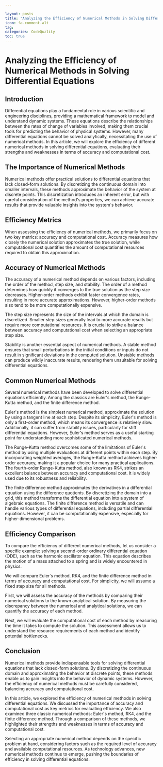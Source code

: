 ```yaml
---

layout: posts
title: "Analyzing the Efficiency of Numerical Methods in Solving Differential Equations"
icon: fa-comment-alt
tag:      
categories: CodeQuality
toc: true
---
```




# Analyzing the Efficiency of Numerical Methods in Solving Differential Equations

## Introduction

Differential equations play a fundamental role in various scientific and engineering disciplines, providing a mathematical framework to model and understand dynamic systems. These equations describe the relationships between the rates of change of variables involved, making them crucial tools for predicting the behavior of physical systems. However, many differential equations cannot be solved analytically, necessitating the use of numerical methods. In this article, we will explore the efficiency of different numerical methods in solving differential equations, evaluating their strengths and weaknesses in terms of accuracy and computational cost.

## The Importance of Numerical Methods

Numerical methods offer practical solutions to differential equations that lack closed-form solutions. By discretizing the continuous domain into smaller intervals, these methods approximate the behavior of the system at discrete points. This discretization introduces an inherent error, but with careful consideration of the method's properties, we can achieve accurate results that provide valuable insights into the system's behavior.

## Efficiency Metrics

When assessing the efficiency of numerical methods, we primarily focus on two key metrics: accuracy and computational cost. Accuracy measures how closely the numerical solution approximates the true solution, while computational cost quantifies the amount of computational resources required to obtain this approximation.

## Accuracy of Numerical Methods

The accuracy of a numerical method depends on various factors, including the order of the method, step size, and stability. The order of a method determines how quickly it converges to the true solution as the step size decreases. Higher-order methods exhibit faster convergence rates, resulting in more accurate approximations. However, higher-order methods also tend to be more computationally expensive.

The step size represents the size of the intervals at which the domain is discretized. Smaller step sizes generally lead to more accurate results but require more computational resources. It is crucial to strike a balance between accuracy and computational cost when selecting an appropriate step size.

Stability is another essential aspect of numerical methods. A stable method ensures that small perturbations in the initial conditions or inputs do not result in significant deviations in the computed solution. Unstable methods can produce wildly inaccurate results, rendering them unsuitable for solving differential equations.

## Common Numerical Methods

Several numerical methods have been developed to solve differential equations efficiently. Among the classics are Euler's method, the Runge-Kutta method, and the finite difference method.

Euler's method is the simplest numerical method, approximate the solution by using a tangent line at each step. Despite its simplicity, Euler's method is only a first-order method, which means its convergence is relatively slow. Additionally, it can suffer from stability issues, particularly for stiff differential equations. However, Euler's method serves as a useful starting point for understanding more sophisticated numerical methods.

The Runge-Kutta method overcomes some of the limitations of Euler's method by using multiple evaluations at different points within each step. By incorporating weighted averages, the Runge-Kutta method achieves higher-order accuracy, making it a popular choice for many practical applications. The fourth-order Runge-Kutta method, also known as RK4, strikes an excellent balance between accuracy and computational cost. It is widely used due to its robustness and reliability.

The finite difference method approximates the derivatives in a differential equation using the difference quotients. By discretizing the domain into a grid, this method transforms the differential equation into a system of algebraic equations. The finite difference method is versatile and can handle various types of differential equations, including partial differential equations. However, it can be computationally expensive, especially for higher-dimensional problems.

## Efficiency Comparison

To compare the efficiency of different numerical methods, let us consider a specific example: solving a second-order ordinary differential equation (ODE), such as the harmonic oscillator equation. This equation describes the motion of a mass attached to a spring and is widely encountered in physics.

We will compare Euler's method, RK4, and the finite difference method in terms of accuracy and computational cost. For simplicity, we will assume a fixed step size for all methods.

First, we will assess the accuracy of the methods by comparing their numerical solutions to the known analytical solution. By measuring the discrepancy between the numerical and analytical solutions, we can quantify the accuracy of each method.

Next, we will evaluate the computational cost of each method by measuring the time it takes to compute the solution. This assessment allows us to understand the resource requirements of each method and identify potential bottlenecks.

## Conclusion

Numerical methods provide indispensable tools for solving differential equations that lack closed-form solutions. By discretizing the continuous domain and approximating the behavior at discrete points, these methods enable us to gain insights into the behavior of dynamic systems. However, the efficiency of numerical methods must be carefully considered, balancing accuracy and computational cost.

In this article, we explored the efficiency of numerical methods in solving differential equations. We discussed the importance of accuracy and computational cost as key metrics for evaluating efficiency. We also examined three classic numerical methods: Euler's method, RK4, and the finite difference method. Through a comparison of these methods, we highlighted their strengths and weaknesses in terms of accuracy and computational cost.

Selecting an appropriate numerical method depends on the specific problem at hand, considering factors such as the required level of accuracy and available computational resources. As technology advances, new numerical methods continue to emerge, pushing the boundaries of efficiency in solving differential equations.